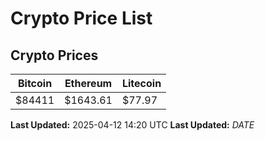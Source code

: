 # Crypto Price List

## Crypto Prices
| Bitcoin | Ethereum | Litecoin |
| ------- | -------- | -------- |
| $84411 | $1643.61 | $77.97 |
**Last Updated:** 2025-04-12 14:20 UTC
**Last Updated:** $DATE$
